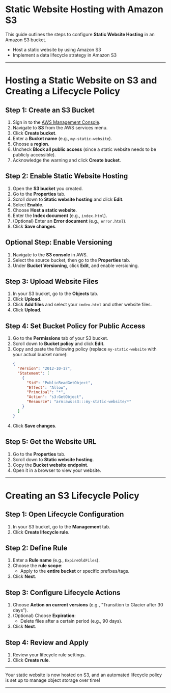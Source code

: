 # Static Website Hosting with Amazon S3

This guide outlines the steps to configure **Static Website Hosting** in an Amazon S3 bucket.
- Host a static website by using Amazon S3
- Implement a data lifecycle strategy in Amazon S3
  
---
# Hosting a Static Website on S3 and Creating a Lifecycle Policy

## Step 1: Create an S3 Bucket
1. Sign in to the [AWS Management Console](https://aws.amazon.com/console/).
2. Navigate to **S3** from the AWS services menu.
3. Click **Create bucket**.
4. Enter a **Bucket name** (e.g., `my-static-website`).
5. Choose a **region**.
6. Uncheck **Block all public access** (since a static website needs to be publicly accessible).
7. Acknowledge the warning and click **Create bucket**.

## Step 2: Enable Static Website Hosting
1. Open the **S3 bucket** you created.
2. Go to the **Properties** tab.
3. Scroll down to **Static website hosting** and click **Edit**.
4. Select **Enable**.
5. Choose **Host a static website**.
6. Enter the **Index document** (e.g., `index.html`).
7. (Optional) Enter an **Error document** (e.g., `error.html`).
8. Click **Save changes**.

## Optional Step: Enable Versioning
1. Navigate to the **S3 console** in AWS.
2. Select the source bucket, then go to the **Properties** tab.
3. Under **Bucket Versioning**, click **Edit**, and enable versioning.

## Step 3: Upload Website Files
1. In your S3 bucket, go to the **Objects** tab.
2. Click **Upload**.
3. Click **Add files** and select your `index.html` and other website files.
4. Click **Upload**.

## Step 4: Set Bucket Policy for Public Access
1. Go to the **Permissions** tab of your S3 bucket.
2. Scroll down to **Bucket policy** and click **Edit**.
3. Copy and paste the following policy (replace `my-static-website` with your actual bucket name):
    ```json
    {
      "Version": "2012-10-17",
      "Statement": [
        {
          "Sid": "PublicReadGetObject",
          "Effect": "Allow",
          "Principal": "*",
          "Action": "s3:GetObject",
          "Resource": "arn:aws:s3:::my-static-website/*"
        }
      ]
    }
    ```
4. Click **Save changes**.

## Step 5: Get the Website URL
1. Go to the **Properties** tab.
2. Scroll down to **Static website hosting**.
3. Copy the **Bucket website endpoint**.
4. Open it in a browser to view your website.

---

# Creating an S3 Lifecycle Policy

## Step 1: Open Lifecycle Configuration
1. In your S3 bucket, go to the **Management** tab.
2. Click **Create lifecycle rule**.

## Step 2: Define Rule
1. Enter a **Rule name** (e.g., `ExpireOldFiles`).
2. Choose the **rule scope**:
   - Apply to the **entire bucket** or specific prefixes/tags.
3. Click **Next**.

## Step 3: Configure Lifecycle Actions
1. Choose **Action on current versions** (e.g., "Transition to Glacier after 30 days").
2. (Optional) Choose **Expiration**:
   - Delete files after a certain period (e.g., 90 days).
3. Click **Next**.

## Step 4: Review and Apply
1. Review your lifecycle rule settings.
2. Click **Create rule**.

---

Your static website is now hosted on S3, and an automated lifecycle policy is set up to manage object storage over time!

---
